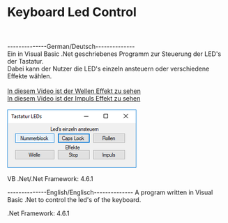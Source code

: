 # Keyboard Led Control
<br /><br />
--------------German/Deutsch--------------<br />
Ein in Visual Basic .Net geschriebenes Programm zur Steuerung der LED's der Tastatur.<br />
Dabei kann der Nutzer die LED's einzeln ansteuern oder verschiedene Effekte wählen.<br /><br />
[In diesem Video ist der Wellen Effekt zu sehen](https://www.youtube.com/watch?v=X0XtR4wrbEg)<br />
[In diesem Video ist der Impuls Effekt zu sehen](https://www.youtube.com/watch?v=w8lwDc1FsJs)<br /><br />
![Alt text](https://github.com/louis-e/keyboard-led-control/blob/master/img1.PNG "GUI")

VB .Net/.Net Framework: 4.6.1








--------------English/Englisch--------------
A program written in Visual Basic .Net to control the led's of the keyboard.



.Net Framework: 4.6.1
